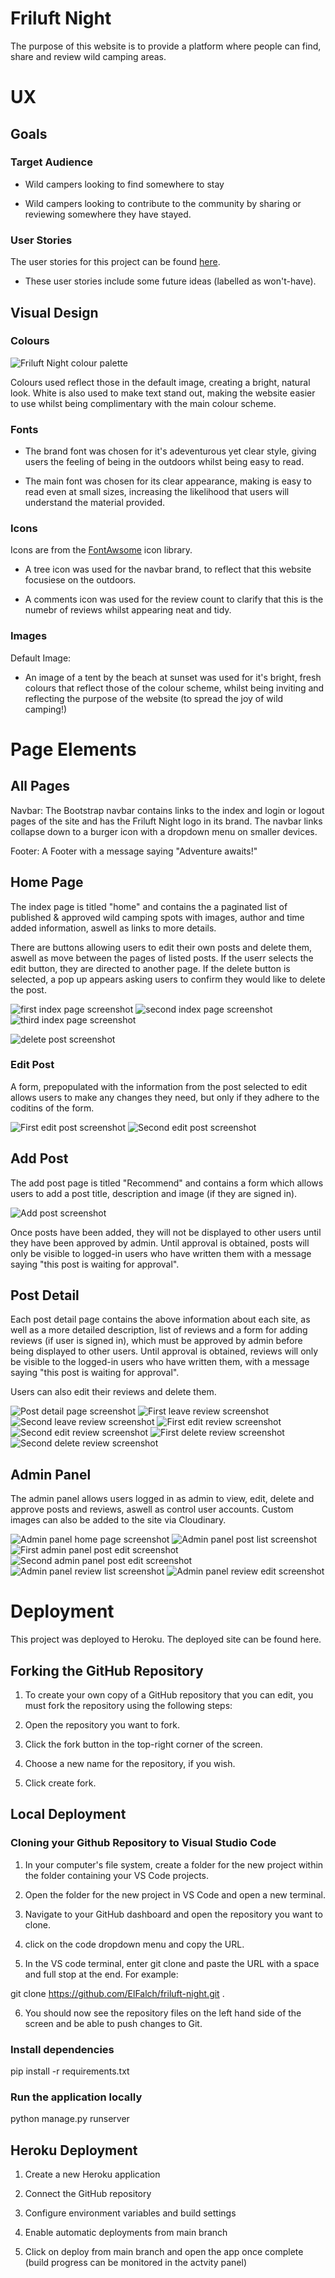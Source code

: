 # Friluft Night 

The purpose of this website is to provide a platform where people can find, share and review wild camping areas. 

# UX 

## Goals

### Target Audience 

- Wild campers looking to find somewhere to stay 

- Wild campers looking to contribute to the community by sharing or reviewing somewhere they have stayed. 

### User Stories

The user stories for this project can be found [here](https://github.com/users/ElFalch/projects/4/views/1).

- These user stories include some future ideas (labelled as won't-have). 

## Visual Design

### Colours

![Friluft Night colour palette](https://github.com/ElFalch/friluft-night/blob/main/static/images/colour-palette/friluft-night.png "Friluft Night colour palette")

Colours used reflect those in the default image, creating a bright, natural look. White is also used to make text stand out, making the website easier to use whilst being complimentary with the main colour scheme. 

### Fonts 

- The brand font was chosen for it's adeventurous yet clear style, giving users the feeling of being in the outdoors whilst being easy to read. 

- The main font was chosen for its clear appearance, making is easy to read even at small sizes, increasing the likelihood that users will understand the material provided. 

### Icons 

Icons are from the [FontAwsome](https://fontawesome.com/v4/icons/) icon library. 

- A tree icon was used for the navbar brand, to reflect that this website focusiese on the outdoors. 

- A comments icon was used for the review count to clarify that this is the numebr of reviews whilst appearing neat and tidy. 

### Images 

Default Image: 

- An image of a tent by the beach at sunset was used for it's bright, fresh colours that reflect those of the colour scheme, whilst being inviting and reflecting the purpose of the website (to spread the joy of wild camping!)

# Page Elements 

## All Pages 

Navbar: The Bootstrap navbar contains links to the index and login or logout pages of the site and has the Friluft Night logo in its brand. The navbar links collapse down to a burger icon with a dropdown menu on smaller devices.

Footer: A Footer with a message saying "Adventure awaits!" 

## Home Page

The index page is titled "home" and contains the a paginated list of published & approved wild camping spots with images, author and time added information, aswell as links to more details. 

There are buttons allowing users to edit their own posts and delete them, aswell as move between the pages of listed posts. If the userr selects the edit button, they are directed to another page. If the delete button is selected, a pop up appears asking users to confirm they would like to delete the post. 

![first index page screenshot](https://github.com/ElFalch/friluft-night/blob/main/static/images/feature-images/home-page/index-page-1.png "first index page screenshot")
![second index page screenshot](https://github.com/ElFalch/friluft-night/blob/main/static/images/feature-images/home-page/index-page-2.png "second index page screenshot")
![third index page screenshot](https://github.com/ElFalch/friluft-night/blob/main/static/images/feature-images/home-page/index-page-3.png "third index page screenshot")


![delete post screenshot](https://github.com/ElFalch/friluft-night/blob/main/static/images/feature-images/home-page/delete-post.png "delete post screenshot")


### Edit Post 

A form, prepopulated with the information from the post selected to edit allows users to make any changes they need, but only if they adhere to the coditins of the form. 

![First edit post screenshot](https://github.com/ElFalch/friluft-night/blob/main/static/images/feature-images/edit-post/edit-post-1.png "first edit post screenshot")
![Second edit post screenshot](https://github.com/ElFalch/friluft-night/blob/main/static/images/feature-images/home-page/index-page-2.png "second edit post screenshot")


## Add Post

The add post page is titled "Recommend" and contains a form which allows users to add a post title, description and image (if they are signed in). 

![Add post screenshot](https://github.com/ElFalch/friluft-night/blob/main/static/images/feature-images/add-post/add-post-form.png "add post screenshot")

Once posts have been added, they will not be displayed to other users until they have been approved by admin. Until approval is obtained, posts will only be visible to logged-in users who have written them with a message saying "this post is waiting for approval". 

## Post Detail

Each post detail page contains the above information about each site, as well as a more detailed description, list of reviews and a form for adding reviews (if user is signed in), which must be approved by admin before being displayed to other users. Until approval is obtained, reviews will only be visible to the logged-in users who have written them, with a message saying "this post is waiting for approval". 

Users can also edit their reviews and delete them. 


![Post detail page screenshot](https://github.com/ElFalch/friluft-night/blob/main/static/images/feature-images/post-detail-page/post-detail.png "post detail screenshot")
![First leave review screenshot](https://github.com/ElFalch/friluft-night/blob/main/static/images/feature-images/post-detail-page/leave-review-1.png "first leave review screenshot")
![Second leave review screenshot](https://github.com/ElFalch/friluft-night/blob/main/static/images/feature-images/post-detail-page/leave-review-2.png "second leave review screenshot")
![First edit review screenshot](https://github.com/ElFalch/friluft-night/blob/main/static/images/feature-images/post-detail-page/review-edit-1.png "first edit review screenshot")
![Second edit review screenshot](https://github.com/ElFalch/friluft-night/blob/main/static/images/feature-images/post-detail-page/review-edit-2.png "second edit review screenshot")
![First delete review screenshot](https://github.com/ElFalch/friluft-night/blob/main/static/images/feature-images/post-detail-page/review-delete-1.png "first delete review screenshot")
![Second delete review screenshot](https://github.com/ElFalch/friluft-night/blob/main/static/images/feature-images/post-detail-page/review-delete-2.png "second delete review screenshot")


## Admin Panel

The admin panel allows users logged in as admin to view, edit, delete and approve posts and reviews, aswell as control user accounts. Custom images can also be added to the site via Cloudinary. 

![Admin panel home page screenshot](https://github.com/ElFalch/friluft-night/blob/main/static/images/feature-images/admin-panel/admin-panel.png "admin-panel screenshot")
![Admin panel post list screenshot](https://github.com/ElFalch/friluft-night/blob/main/static/images/feature-images/admin-panel/admin-panel-post-list.png "admin-panel post list screenshot")
![First admin panel post edit screenshot](https://github.com/ElFalch/friluft-night/blob/main/static/images/feature-images/admin-panel-post-edit-1.png "first admin panel post edit screenshot")
![Second admin panel post edit screenshot](https://github.com/ElFalch/friluft-night/blob/main/static/images/feature-images/admin-panel-post-edit-2.png "second admin panel post edit screenshot")
![Admin panel review list screenshot](https://github.com/ElFalch/friluft-night/blob/main/static/images/feature-images/admin-panel/admin-panel-review-list.png "admin-panel review list screenshot")
![Admin panel review edit screenshot](https://github.com/ElFalch/friluft-night/blob/main/static/images/feature-images/admin-panel/admin-panel-edit-review.png "admin panel post edit screenshot")


# Deployment 

This project was deployed to Heroku. The deployed site can be found here.

## Forking the GitHub Repository

1. To create your own copy of a GitHub repository that you can edit, you must fork the repository using the following steps:

2. Open the repository you want to fork.

3. Click the fork button in the top-right corner of the screen.

4. Choose a new name for the repository, if you wish.

5. Click create fork.


## Local Deployment 

### Cloning your Github Repository to Visual Studio Code

1. In your computer's file system, create a folder for the new project within the folder containing your VS Code projects.

2. Open the folder for the new project in VS Code and open a new terminal.

3. Navigate to your GitHub dashboard and open the repository you want to clone.

4. click on the code dropdown menu and copy the URL.

5. In the VS code terminal, enter git clone and paste the URL with a space and full stop at the end. For example:

git clone https://github.com/ElFalch/friluft-night.git .

6. You should now see the repository files on the left hand side of the screen and be able to push changes to Git.

### Install dependencies
pip install -r requirements.txt

### Run the application locally
python manage.py runserver


## Heroku Deployment 

1. Create a new Heroku application

2. Connect the GitHub repository

3. Configure environment variables and build settings

4. Enable automatic deployments from main branch

5. Click on deploy from main branch and open the app once complete (build progress can be monitored in the actvity panel)